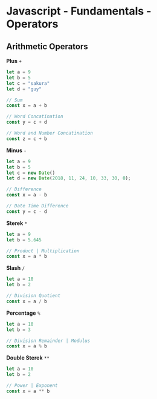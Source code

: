 # Javascript - Fundamentals - Operators

##  Arithmetic Operators

**Plus** `+`

```javascript
let a = 9
let b = 5
let c = "sakura"
let d = "guy"

// Sum
const x = a + b

// Word Concatination
const y = c + d

// Word and Number Concatination
const z = c + b
```

**Minus** `-`

```javascript
let a = 9
let b = 5
let c = new Date()
let d = new Date(2018, 11, 24, 10, 33, 30, 0);

// Difference
const x = a - b

// Date Time Difference
const y = c - d
```

**Sterek** `*`

```javascript
let a = 9
let b = 5.645

// Product | Multiplication
const x = a * b
```

**Slash** `/`

```javascript
let a = 10
let b = 2

// Division Quotient
const x = a / b
```

**Percentage** `%`

```javascript
let a = 10
let b = 3

// Division Remainder | Modulus
const x = a % b
```

**Double Sterek** `**`

```javascript
let a = 10
let b = 2

// Power | Exponent
const x = a ** b
```